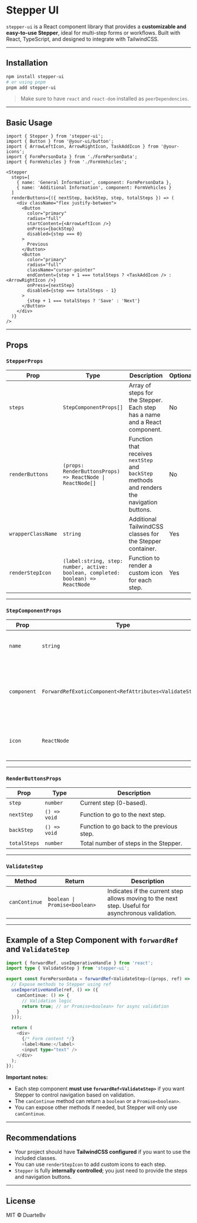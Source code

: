 # Stepper UI

`stepper-ui` is a React component library that provides a **customizable and easy-to-use Stepper**, ideal for multi-step forms or workflows. Built with React, TypeScript, and designed to integrate with TailwindCSS.

---

## Installation

```bash
npm install stepper-ui
# or using pnpm
pnpm add stepper-ui
```

> Make sure to have `react` and `react-dom` installed as `peerDependencies`.

---

## Basic Usage

```tsx
import { Stepper } from 'stepper-ui';
import { Button } from '@your-ui/button';
import { ArrowLeftIcon, ArrowRightIcon, TaskAddIcon } from '@your-icons';
import { FormPersonData } from './FormPersonData';
import { FormVehicles } from './FormVehicles';

<Stepper
  steps=[
    { name: 'General Information', component: FormPersonData },
    { name: 'Additional Information', component: FormVehicles }
  ]
  renderButtons={({ nextStep, backStep, step, totalSteps }) => (
    <div className="flex justify-between">
      <Button
        color="primary"
        radius="full"
        startContent={<ArrowLeftIcon />}
        onPress={backStep}
        disabled={step === 0}
      >
        Previous
      </Button>
      <Button
        color="primary"
        radius="full"
        className="cursor-pointer"
        endContent={step + 1 === totalSteps ? <TaskAddIcon /> : <ArrowRightIcon />}
        onPress={nextStep}
        disabled={step === totalSteps - 1}
      >
        {step + 1 === totalSteps ? 'Save' : 'Next'}
      </Button>
    </div>
  )}
/>
```

---

## Props

### `StepperProps`

| Prop | Type | Description | Optional |
|------|------|-------------|----------|
| `steps` | `StepComponentProps[]` | Array of steps for the Stepper. Each step has a name and a React component. | No |
| `renderButtons` | `(props: RenderButtonsProps) => ReactNode \| ReactNode[]` | Function that receives `nextStep` and `backStep` methods and renders the navigation buttons. | No |
| `wrapperClassName` | `string` | Additional TailwindCSS classes for the Stepper container. | Yes |
| `renderStepIcon` | `(label:string, step: number, active: boolean, completed: boolean) => ReactNode` | Function to render a custom icon for each step. | Yes |

---

### `StepComponentProps`

| Prop | Type | Description | Optional |
|------|------|-------------|----------|
| `name` | `string` | Name of the step displayed in the Stepper. | No |
| `component` | `ForwardRefExoticComponent<RefAttributes<ValidateStep>>` | React component for the step. Must implement `ValidateStep` if validation is needed. | No |
| `icon` | `ReactNode` | Optional icon displayed next to the step name. | Yes |

---

### `RenderButtonsProps`

| Prop | Type | Description |
|------|------|-------------|
| `step` | `number` | Current step (0-based). |
| `nextStep` | `() => void` | Function to go to the next step. |
| `backStep` | `() => void` | Function to go back to the previous step. |
| `totalSteps` | `number` | Total number of steps in the Stepper. |

---

### `ValidateStep`

| Method | Return | Description |
|--------|--------|-------------|
| `canContinue` | `boolean \| Promise<boolean>` | Indicates if the current step allows moving to the next step. Useful for asynchronous validation. |

---

## Example of a Step Component with `forwardRef` and `ValidateStep`

```ts
import { forwardRef, useImperativeHandle } from 'react';
import type { ValidateStep } from 'stepper-ui';

export const FormPersonData = forwardRef<ValidateStep>((props, ref) => {
  // Expose methods to Stepper using ref
  useImperativeHandle(ref, () => ({
    canContinue: () => {
      // Validation logic
      return true; // or Promise<boolean> for async validation
    }
  }));

  return (
    <div>
      {/* Form content */}
      <label>Name:</label>
      <input type="text" />
    </div>
  );
});
```

**Important notes:**

- Each step component **must use `forwardRef<ValidateStep>`** if you want Stepper to control navigation based on validation.
- The `canContinue` method can return a `boolean` or a `Promise<boolean>`.
- You can expose other methods if needed, but Stepper will only use `canContinue`.

---

## Recommendations

- Your project should have **TailwindCSS configured** if you want to use the included classes.
- You can use `renderStepIcon` to add custom icons to each step.
- `Stepper` is fully **internally controlled**; you just need to provide the steps and navigation buttons.

---

## License

MIT © DuarteBv

